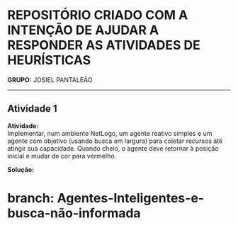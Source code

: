 # REPOSITÓRIO CRIADO COM A INTENÇÃO DE AJUDAR A RESPONDER AS ATIVIDADES DE HEURÍSTICAS

**GRUPO:** JOSIEL PANTALEÃO

---

## Atividade 1

**Atividade:**  
Implementar, num ambiente NetLogo, um agente reativo simples e um agente com objetivo (usando busca em largura) para coletar recursos até atingir sua capacidade. Quando cheio, o agente deve retornar à posição inicial e mudar de cor para vermelho.

**Solução:**  

# branch: **Agentes-Inteligentes-e-busca-não-informada**
